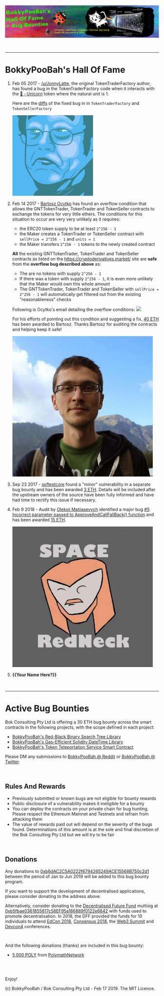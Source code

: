 <kbd><img src="images/PrincessLeiaPeachExpelsARainbowBigBang-BokkyPooBahsHallOfFame-940x198.png" /></kbd>

<br />

<hr />

# BokkyPooBah's Hall Of Fame

1. Feb 05 2017 - [/u/JonnyLatte](https://www.reddit.com/user/JonnyLatte), the original TokenTraderFactory author, has found a bug in the TokenTraderFactory code when it interacts with the [🦄 ‐ Unicorn](https://github.com/bokkypoobah/TokenTrader/wiki/🦄-‐-Unicorn) token where the natural unit is 1.

    Here are the [diffs](https://github.com/bokkypoobah/TokenTrader/commit/376cdb1feccc4fb613daff9d6b0130b70cc942ce) of the fixed bug in in `TokenTraderFactory` and `TokenSellerFactory`

    <kbd><img src="images/JonnyLatte-1032302.png" /></kbd>

2. Feb 14 2017 - [Bartosz Ocytko](https://github.com/bocytko) has found an overflow condition that allows the GNTTokenTrader, TokenTrader and TokenSeller contracts to exchange the tokens for very little ethers. The conditions for this situation to occur are very very unlikely as it requires:
    * the ERC20 token supply to be at least `2^256 - 1`
    * the Maker creates a TokenTrader or TokenSeller contract with `sellPrice = 2^256 - 1` and `units = 1`
    * the Maker transfers `2^256 - 1` tokens to the newly created contract

    **All** the existing GNTTokenTrader, TokenTrader and TokenSeller contracts as listed on the https://cryptoderivatives.market/ site are **safe** from the **overflow bug described above** as:
    * The are no tokens with supply `2^256 - 1`
    * If there was a token with supply `2^256 - 1`, it is even more unlikely that the Maker would own this whole amount
    * The GNTTokenTrader, TokenTrader and TokenSeller with `sellPrice = 2^256 - 1` will automatically get filtered out from the existing "reasonableness" checks

    Following is Ocytko's email detailing the overflow conditions:
    ![](https://github.com/bokkypoobah/TokenTrader/blob/master/doc/images/OcytkoEmail_20170212.png)

    For his efforts of pointing out this condition and suggesting a fix, [40 ETH](https://etherscan.io/tx/0x4ddb60659cee7ef4c65616325c1f31fcba8787fa9a751f5480770c498e7c999d) has been awarded to Bartosz. Thanks Bartosz for auditing the contracts and helping keep it safe!

    <kbd><img src="images/bocytko-711379.jpg" /></kbd>

3. Sep 23 2017 - [softestcore](https://www.reddit.com/user/softestcore) found a "minor" vulnerability in a separate bug bounty and has been awarded [3 ETH](https://etherscan.io/tx/0x3b39db0e4e9cec0804bc5199c3d24a6b8b856910e29954c9a30712a12ebb539c). Details will be included after the upstream owners of the source have been fully informed and have had time to rectify this issue if necessary.

4. Feb 9 2018 - Audit by [Oleksii Matiiasevych](https://github.com/lastperson) identified a major bug
  [#5 Incorrect parameter passed to ApproveAndCallFallBack() function](https://github.com/bokkypoobah/BokkyPooBahsTokenTeleportationServiceSmartContract/issues/5) and has been awarded [15 ETH](https://etherscan.io/tx/0x7f8383321d39087f45a9fe3a113ae5fdf63905bf9ff06d5b98994841e18772a0).

    <kbd><img src="images/Oleksii-6198746.jpg" /></kbd>

5. **{{Your Name Here?}}**

<br />

<hr />

# Active Bug Bounties

Bok Consulting Pty Ltd is offering a 30 ETH bug bounty across the smart contracts in the following projects, with the scope defined in each project:

* [BokkyPooBah's Red-Black Binary Search Tree Library](https://github.com/bokkypoobah/BokkyPooBahsRedBlackTreeLibrary#bug-bounty-scope-and-donations)
* [BokkyPooBah's Gas-Efficient Solidity DateTime Library](https://github.com/bokkypoobah/BokkyPooBahsDateTimeLibrary#bug-bounty-scope-and-donations)
* [BokkyPooBah's Token Teleportation Service Smart Contract](https://github.com/bokkypoobah/BokkyPooBahsTokenTeleportationServiceSmartContract#bug-bounty-scope-and-donations)

Please DM any submissions to [BokkyPooBah @ Reddit](https://www.reddit.com/user/BokkyPooBah/) or [BokkyPooBah @ Twitter](https://twitter.com/BokkyPooBah).

<br />

## Rules And Rewards

* Previously submitted or known bugs are not eligible for bounty rewards
* Public disclosure of a vulnerability makes it ineligible for a bounty
* You can deploy the contracts on your private chain for bug hunting. Please respect the Ethereum Mainnet and Testnets and refrain from attacking them
* The value of rewards paid out will depend on the severity of the bugs found. Determinations of this amount is at the sole and final discretion of the Bok Consulting Pty Ltd but we will try to be fair

<br />

## Donations

Any donations to [0xb6dAC2C5A0222f6794265249ACE15568B750c2d1](https://etherscan.io/address/0xb6dAC2C5A0222f6794265249ACE15568B750c2d1) between the period of Jan to Jun 2019 will be added to this bug bounty program.

If you want to support the development of decentralised applications, please consider donating to the address above.

Alternatively, consider donating to the [Decentralised Future Fund](https://dffdao.org/) multisig at [0xb5fbae0361855617c58EF95a186889f0122e6642](https://etherscan.io/address/0xb5fbae0361855617c58EF95a186889f0122e6642) with funds used to promote decentralisation. In 2018, the DFF provided the funds for 10 individuals to attend [EdCon 2018](https://2018.edcon.io/), [Consensus 2018](https://www.coindesk.com/events/consensus-2018), the [Web3 Summit](https://www.web3summit.com/) and [Devcon4](https://devcon4.ethereum.org/) conferences.

<br >

And the following donations (thanks) are included in this bug bounty:

* [5,000 POLY](https://etherscan.io/tx/0xc5a658ea13530513871744da85703655e601cf1924e311c50ac0410b1e915d26) from [PolymathNetwork](https://github.com/PolymathNetwork)

<br />

<br />

Enjoy!

(c) BokkyPooBah / Bok Consulting Pty Ltd - Feb 17 2019. The MIT Licence.
